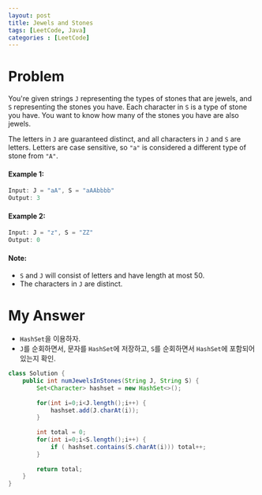```yaml
---
layout: post
title: Jewels and Stones
tags: [LeetCode, Java]
categories : [LeetCode]
---
```


# Problem

You're given strings `J` representing the types of stones that are jewels, and `S` representing the stones you have.  Each character in `S` is a type of stone you have.  You want to know how many of the stones you have are also jewels.

The letters in `J` are guaranteed distinct, and all characters in `J` and `S` are letters. Letters are case sensitive, so `"a"` is considered a different type of stone from `"A"`.

#### Example 1:

```swift
Input: J = "aA", S = "aAAbbbb"
Output: 3
```

#### Example 2:

```swift
Input: J = "z", S = "ZZ"
Output: 0
```

#### Note:

* `S` and `J` will consist of letters and have length at most 50.
* The characters in `J` are distinct.

# My Answer
  
* `HashSet`을 이용하자.
* `J`를 순회하면서, 문자를 `HashSet`에 저장하고, `S`를 순회하면서 `HashSet`에 포함되어 있는지 확인.

```java
class Solution {
    public int numJewelsInStones(String J, String S) {
        Set<Character> hashset = new HashSet<>();
        
        for(int i=0;i<J.length();i++) {
            hashset.add(J.charAt(i));
        }
        
        int total = 0;
        for(int i=0;i<S.length();i++) {
            if ( hashset.contains(S.charAt(i))) total++;
        }
        
        return total;
    }
}
```

